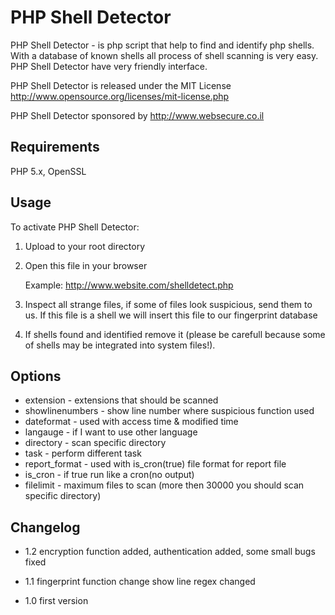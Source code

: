 PHP Shell Detector
==================
PHP Shell Detector - is php script that help to find and identify php shells. With a database of known shells all process of shell scanning is very easy. PHP Shell Detector have very friendly interface. 

PHP Shell Detector is released under the MIT License <http://www.opensource.org/licenses/mit-license.php>

PHP Shell Detector sponsored by http://www.websecure.co.il

Requirements
------------
PHP 5.x, OpenSSL

Usage
-----
To activate PHP Shell Detector:

1) Upload to your root directory

2) Open this file in your browser

    Example: http://www.website.com/shelldetect.php

3) Inspect all strange files, if some of files look suspicious, send them to us. If this file is a shell we will insert this file to our fingerprint database

4) If shells found and identified remove it (please be carefull because some of shells may be integrated into system files!).

Options
-------
 - extension - extensions that should be scanned
 - showlinenumbers - show line number where suspicious function used
 - dateformat - used with access time & modified time
 - langauge - if I want to use other language
 - directory - scan specific directory
 - task - perform different task
 - report_format - used with is_cron(true) file format for report file
 - is_cron - if true run like a cron(no output)
 - filelimit - maximum files to scan (more then 30000 you should scan specific directory)


Changelog
---------
 - 1.2 encryption function added, authentication added, some small bugs fixed

 - 1.1 fingerprint function change
       show line regex changed

 - 1.0 first version